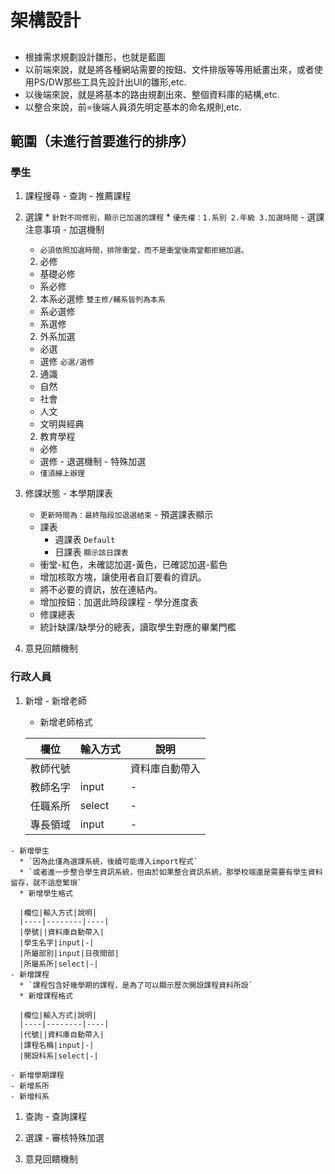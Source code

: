 # 架構設計

##
+ 根據需求規劃設計雛形，也就是藍圖
+ 以前端來說，就是將各種網站需要的按鈕、文件排版等等用紙畫出來，或者使用PS/DW那些工具先設計出UI的雛形,etc.
+ 以後端來說，就是將基本的路由規劃出來、整個資料庫的結構,etc.
+ 以整合來說，前=後端人員須先明定基本的命名規則,etc.

## 範圍（未進行首要進行的排序）

###  學生
  1. 課程搜尋
    - 查詢
    - 推薦課程

  1. 選課
    * `針對不同修別，顯示已加選的課程`
    * `優先權：1.系別 2.年級 3.加選時間`
    - 選課注意事項
    - 加選機制
      * `必須依照加選時間，排除衝堂，而不是衝堂後兩堂都拒絕加選。`
      2. 必修
        * 基礎必修
        * 系必修
      2. 本系必選修
        `雙主修/輔系皆列為本系`
        * 系必選修
        * 系選修
      2. 外系加選
        * 必選
        * 選修
          `必選/選修`
      2. 通識
        * 自然
        * 社會
        * 人文
        * 文明與經典
      2. 教育學程
        * 必修
        * 選修
    - 退選機制
    - 特殊加選
      * `僅須線上辦理`

  1. 修課狀態
    - 本學期課表
      * `更新時間為：最終階段加退選結束`
    - 預選課表顯示
      * 課表
        + 週課表 `Default`
        + 日課表 `顯示該日課表`
      * 衝堂-紅色，未確認加選-黃色，已確認加選-藍色
      * 增加核取方塊，讓使用者自訂要看的資訊。
      * 將不必要的資訊，放在連結內。
      * 增加按鈕：加選此時段課程
    - 學分進度表
      * 修課總表
      * 統計缺課/缺學分的總表，讀取學生對應的畢業門檻

  1. 意見回饋機制

### 行政人員
  1. 新增
    - 新增老師
      * 新增老師格式

      |欄位|輸入方式|說明|
      |----|--------|----|
      |教師代號||資料庫自動帶入|
      |教師名字|input|-|
      |任職系所|select|-|
      |專長領域|input|-|
    - 新增學生
      * `因為此僅為選課系統，後續可能導入import程式`
      * `或者進一步整合學生資訊系統，但由於如果整合資訊系統，那學校端還是需要有學生資料留存，就不這麼繁瑣`
      * 新增學生格式

      |欄位|輸入方式|說明|
      |----|--------|----|
      |學號||資料庫自動帶入|
      |學生名字|input|-|
      |所屬部別|input|日夜間部|
      |所屬系所|select|-|
    - 新增課程
      * `課程包含好幾學期的課程，是為了可以顯示歷次開設課程資料所設`
      * 新增課程格式

      |欄位|輸入方式|說明|
      |----|--------|----|
      |代號||資料庫自動帶入|
      |課程名稱|input|-|
      |開設科系|select|-|
      
    - 新增學期課程
    - 新增系所
    - 新增科系

  1. 查詢
    - 查詢課程

  1. 選課
    - 審核特殊加選

  1. 意見回饋機制
